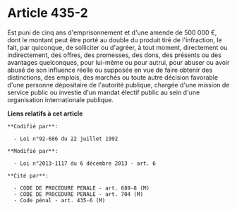 # Article 435-2

Est puni de cinq ans d'emprisonnement et      d'une amende de 500 000 €, dont le montant peut être porté au double du produit
tiré de l'infraction, le fait, par quiconque, de solliciter ou d'agréer, à tout moment, directement ou indirectement, des
offres, des promesses, des dons, des présents ou des avantages quelconques, pour lui-même ou pour autrui, pour abuser ou
avoir abusé de son influence réelle ou supposée en vue de faire obtenir des distinctions, des emplois, des marchés ou toute
autre décision favorable d'une personne dépositaire de l'autorité publique, chargée d'une mission de service public ou
investie d'un mandat électif public au sein d'une organisation internationale publique.

**Liens relatifs à cet article**

	**Codifié par**:

	  - Loi n°92-686 du 22 juillet 1992

	**Modifié par**:

	  - Loi n°2013-1117 du 6 décembre 2013 - art. 6

	**Cité par**:

	  - CODE DE PROCEDURE PENALE - art. 689-8 (M)
	  - CODE DE PROCEDURE PENALE - art. 704 (M)
	  - Code pénal - art. 435-6 (M)
